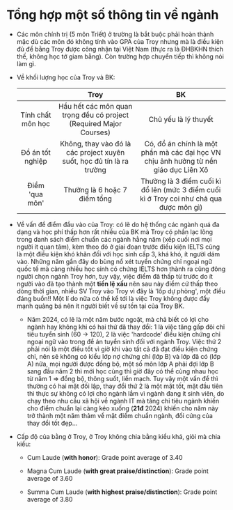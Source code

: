 # Tổng hợp một số thông tin về ngành

- Các môn chính trị (5 môn Triết) ở trường là bắt buộc phải hoàn thành mặc dù các môn đó không tính vào GPA của Troy nhưng mà là điều kiện đủ để bằng Troy được công nhận tại Việt Nam (thực ra là ĐHBKHN thích thế, không học tớ giam bằng). Còn trường hợp chuyển tiếp thì không nói làm gì. 

- Về khối lượng học của Troy và BK:
  
  |                   | Troy                                                                  | BK                                                                                      |
  |:-----------------:|:---------------------------------------------------------------------:|:---------------------------------------------------------------------------------------:|
  | Tính chất môn học | Hầu hết các môn quan trọng đều có project (Required Major Courses)    | Chủ yếu là lý thuyết                                                                    |
  | Đồ án tốt nghiệp  | Không, thay vào đó là các project xuyên suốt, học đủ tín là ra trường | Có, đồ án chính là một phần mà các đại học VN chịu ảnh hưởng từ nền giáo dục Liên Xô    |
  | Điểm 'qua môn'    | Thường là 6 hoặc 7 điểm tổng                                          | Thường là 3 điểm cuối kì đổ lên (mức 3 điểm cuối kì ở Troy coi như chả qua được môn gì) |

- Về vấn đề điểm đầu vào của Troy: có lẽ do hệ thống các ngành quá đa dạng và học phí thấp hơn rất nhiều của BK mà Troy có phần lạc lõng trong danh sách điểm chuẩn các ngành hằng năm (xếp cuối nơi mọi người ít quan tâm), kèm theo đó ở giai đoạn trước điều kiện IELTS cũng là một điều kiện khó khăn đối với học sinh cấp 3, khá khó, ít người dám vào. Những năm gần đây do bùng nổ xét tuyển chứng chỉ ngoại ngữ quốc tế mà càng nhiều học sinh có chứng IELTS hơn thành ra cũng đông người chọn ngành Troy hơn, tuy vậy, việc điểm đã thấp từ trước do ít người vào đã tạo thành một **tiền lệ xấu** nên sau này điểm cứ thấp theo dòng thời gian, nhiều SV Troy vào Troy vì đây là 'lốp dự phòng', một điều đáng buồn!! Một lí do nữa có thể kể tới là việc Troy không được đẩy mạnh quảng bá nên ít người biết về sự tồn tại của Troy BK.
  
  - Năm 2024, có lẽ là một năm bước ngoặt, mà chả biết có lợi cho ngành hay không khi có hai thứ đã thay đổi: 1 là việc tăng gấp đôi chỉ tiêu tuyển sinh (60 -> 120), 2 là việc 'hardcode' điều kiện chứng chỉ ngoại ngữ vào trong đề án tuyển sinh đối với ngành Troy. Việc thứ 2 phải nói là một điều tốt vì giờ khi vào tất cả đã đạt điều kiện chứng chỉ, nên sẽ không có kiểu lớp nợ chứng chỉ (lớp B) và lớp đã có (lớp A) nữa, mọi người được đồng bộ, một số môn lớp A phải đợi lớp B sang đầu năm 2 thì mới học cùng thì giờ đây có thể cùng nhau học từ năm 1 => đồng bộ, thông suốt, liền mạch. Tuy vậy một vấn đề thì thường có hai mặt đối lập, thay đổi thứ 2 là một mặt tốt, mặt đầu tiên thì thực sự không có lợi cho ngành lắm vì ngành đang ít sinh viên, do chạy theo nhu cầu xã hội về ngành IT mà tăng chỉ tiêu ngành khiến cho điểm chuẩn lại càng kéo xuống (**21đ** 2024) khiến cho năm này trở thành một năm thảm về mặt điểm chuẩn ngành, đối cứng của thay đổi tốt đẹp...

- Cấp độ của bằng ở Troy, ở Troy không chia bằng kiểu khá, giỏi mà chia kiểu:
  
  - Cum Laude (**with honor**): Grade point average of 3.40
  
  - Magna Cum Laude (**with great praise/distinction**): Grade point average of 3.60
  
  - Summa Cum Laude (**with highest praise/distinction**): Grade point average of 3.80
